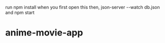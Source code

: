 run npm install when you first open this then, json-server --watch db.json and npm start
# anime-movie-app
